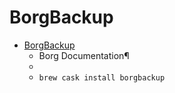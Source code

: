 # BorgBackup
- [BorgBackup](https://borgbackup.readthedocs.io/en/stable/)
  -  Borg Documentation¶
  - 
  - `brew cask install borgbackup`
